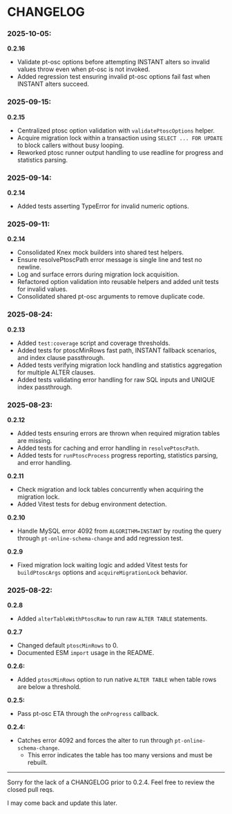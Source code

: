 # CHANGELOG

### 2025-10-05:

**0.2.16**

- Validate pt-osc options before attempting INSTANT alters so invalid values throw even when pt-osc is not invoked.
- Added regression test ensuring invalid pt-osc options fail fast when INSTANT alters succeed.

### 2025-09-15:

**0.2.15**

- Centralized ptosc option validation with `validatePtoscOptions` helper.
- Acquire migration lock within a transaction using `SELECT ... FOR UPDATE` to block callers without busy looping.
- Reworked ptosc runner output handling to use readline for progress and statistics parsing.

### 2025-09-14:

**0.2.14**

- Added tests asserting TypeError for invalid numeric options.

### 2025-09-11:

**0.2.14**

- Consolidated Knex mock builders into shared test helpers.
- Ensure resolvePtoscPath error message is single line and test no newline.
- Log and surface errors during migration lock acquisition.
- Refactored option validation into reusable helpers and added unit tests for invalid values.
- Consolidated shared pt-osc arguments to remove duplicate code.

### 2025-08-24:

**0.2.13**

- Added `test:coverage` script and coverage thresholds.
- Added tests for ptoscMinRows fast path, INSTANT fallback scenarios, and index clause passthrough.
- Added tests verifying migration lock handling and statistics aggregation for multiple ALTER clauses.
- Added tests validating error handling for raw SQL inputs and UNIQUE index passthrough.

### 2025-08-23:

**0.2.12**

- Added tests ensuring errors are thrown when required migration tables are missing.
- Added tests for caching and error handling in `resolvePtoscPath`.
- Added tests for `runPtoscProcess` progress reporting, statistics parsing, and error handling.

**0.2.11**

- Check migration and lock tables concurrently when acquiring the migration lock.
- Added Vitest tests for debug environment detection.

**0.2.10**

- Handle MySQL error 4092 from `ALGORITHM=INSTANT` by routing the query through
  `pt-online-schema-change` and add regression test.

**0.2.9**

- Fixed migration lock waiting logic and added Vitest tests for `buildPtoscArgs`
  options and `acquireMigrationLock` behavior.

### 2025-08-22:

**0.2.8**

- Added `alterTableWithPtoscRaw` to run raw `ALTER TABLE` statements.

**0.2.7**

- Changed default `ptoscMinRows` to 0.
- Documented ESM `import` usage in the README.

**0.2.6:**

- Added `ptoscMinRows` option to run native `ALTER TABLE` when table rows are
  below a threshold.

**0.2.5:**

- Pass pt-osc ETA through the `onProgress` callback.

**0.2.4:**

- Catches error 4092 and forces the alter to run through
  `pt-online-schema-change`.
  - This error indicates the table has too many versions and must be rebuilt.

---

Sorry for the lack of a CHANGELOG prior to 0.2.4. Feel free to review the closed
pull reqs.

I may come back and update this later.
